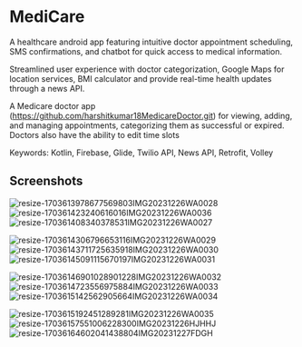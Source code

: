 
# MediCare

A healthcare android app featuring intuitive doctor appointment scheduling, SMS confirmations, and chatbot for
quick access to medical information.

Streamlined user experience with doctor categorization, Google Maps for location services, BMI calculator and provide
real-time health updates through a news API.

A Medicare doctor app
(https://github.com/harshitkumar18MedicareDoctor.git)  for viewing, adding, and managing appointments, categorizing them as successful or expired.
Doctors also have the ability to edit time slots

Keywords: Kotlin, Firebase, Glide, Twilio API, News API, Retrofit, Volley




## Screenshots
![resize-1703613978677569803IMG20231226WA0028](https://github.com/harshitkumar18/Medicare/assets/136173522/b81bd450-0938-4afa-87d0-7f7238aab3f6)                            ![resize-170361423240616016IMG20231226WA0036](https://github.com/harshitkumar18/Medicare/assets/136173522/d1506ef0-1dcb-4599-bbf8-64f071477cc5)   ![resize-170361408340378531IMG20231226WA0027](https://github.com/harshitkumar18/Medicare/assets/136173522/266f55fb-7bbb-447e-ae39-4ccb71c166fb)    


![resize-1703614306796653116IMG20231226WA0029](https://github.com/harshitkumar18/Medicare/assets/136173522/21b68036-8ee2-4112-92d3-7999c82154a5) ![resize-17036143711725635918IMG20231226WA0030](https://github.com/harshitkumar18/Medicare/assets/136173522/429230db-9161-4db7-848a-5011d1a791cf)    ![resize-17036145091115670197IMG20231226WA0031](https://github.com/harshitkumar18/Medicare/assets/136173522/8a411cfb-55f3-400a-8cbe-622317bd6d74)

![resize-17036146901028901228IMG20231226WA0032](https://github.com/harshitkumar18/Medicare/assets/136173522/2bb0c5d4-d160-4ece-af76-6c5eaf2e0f3c)   ![resize-1703614723556975884IMG20231226WA0033](https://github.com/harshitkumar18/Medicare/assets/136173522/3bb2f47c-83e3-409b-8416-6f270c026111)   ![resize-1703615142562905664IMG20231226WA0034](https://github.com/harshitkumar18/Medicare/assets/136173522/4eacf48c-0d5a-4394-ab6c-8d8d932dde5a)

![resize-1703615192451289281IMG20231226WA0035](https://github.com/harshitkumar18/Medicare/assets/136173522/fb1d76c1-14c0-4356-a52d-e0274b788bf5)    ![resize-17036157551006228300IMG20231226HJHHJ](https://github.com/harshitkumar18/Medicare/assets/136173522/03a13512-5332-4157-be76-2d6d0f712f59) ![resize-17036164602041438804IMG20231227FDGH](https://github.com/harshitkumar18/Medicare/assets/136173522/95492dd3-0056-4a3a-b446-eecaa7c370d1)






